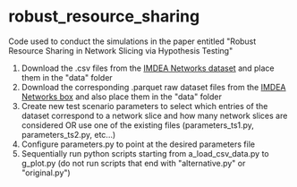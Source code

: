 # robust_resource_sharing
Code used to conduct the simulations in the paper entitled "Robust Resource Sharing in Network Slicing via Hypothesis Testing"

1) Download the .csv files from the [IMDEA Networks dataset](https://git2.networks.imdea.org/wng/madrid-lte-dataset/-/tree/main/dataset?ref_type=heads) and place them in the "data" folder
2) Download the corresponding .parquet raw dataset files from the [IMDEA Networks box](https://box.networks.imdea.org/s/wxiZamiEXA5aVGx) and also place them in the "data" folder
3) Create new test scenario parameters to select which entries of the dataset correspond to a network slice and how many network slices are considered OR use one of the existing files (parameters_ts1.py, parameters_ts2.py, etc...)
4) Configure parameters.py to point at the desired parameters file
5) Sequentially run python scripts starting from a_load_csv_data.py to g_plot.py (do not run scripts that end with "alternative.py" or "original.py")
